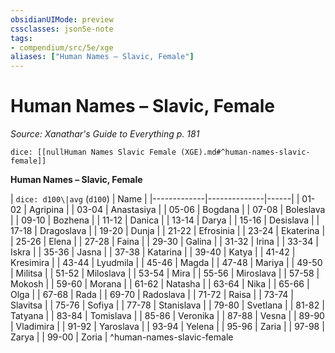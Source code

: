 ```yaml
---
obsidianUIMode: preview
cssclasses: json5e-note
tags:
- compendium/src/5e/xge
aliases: ["Human Names – Slavic, Female"]
---
```

# Human Names – Slavic, Female
*Source: Xanathar's Guide to Everything p. 181* 

`dice: [[nullHuman Names Slavic Female (XGE).md#^human-names-slavic-female]]`

**Human Names – Slavic, Female**

| `dice: d100\|avg` (`d100`) | Name |
|-------------|--------------|------|
| 01-02 | Agripina |
| 03-04 | Anastasiya |
| 05-06 | Bogdana |
| 07-08 | Boleslava |
| 09-10 | Bozhena |
| 11-12 | Danica |
| 13-14 | Darya |
| 15-16 | Desislava |
| 17-18 | Dragoslava |
| 19-20 | Dunja |
| 21-22 | Efrosinia |
| 23-24 | Ekaterina |
| 25-26 | Elena |
| 27-28 | Faina |
| 29-30 | Galina |
| 31-32 | Irina |
| 33-34 | Iskra |
| 35-36 | Jasna |
| 37-38 | Katarina |
| 39-40 | Katya |
| 41-42 | Kresimira |
| 43-44 | Lyudmila |
| 45-46 | Magda |
| 47-48 | Mariya |
| 49-50 | Militsa |
| 51-52 | Miloslava |
| 53-54 | Mira |
| 55-56 | Miroslava |
| 57-58 | Mokosh |
| 59-60 | Morana |
| 61-62 | Natasha |
| 63-64 | Nika |
| 65-66 | Olga |
| 67-68 | Rada |
| 69-70 | Radoslava |
| 71-72 | Raisa |
| 73-74 | Slavitsa |
| 75-76 | Sofiya |
| 77-78 | Stanislava |
| 79-80 | Svetlana |
| 81-82 | Tatyana |
| 83-84 | Tomislava |
| 85-86 | Veronika |
| 87-88 | Vesna |
| 89-90 | Vladimira |
| 91-92 | Yaroslava |
| 93-94 | Yelena |
| 95-96 | Zaria |
| 97-98 | Zarya |
| 99-00 | Zoria |
^human-names-slavic-female